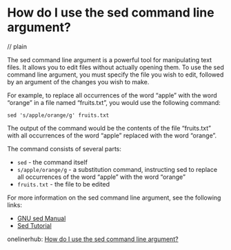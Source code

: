 # How do I use the sed command line argument?
// plain

The sed command line argument is a powerful tool for manipulating text files. It allows you to edit files without actually opening them. To use the sed command line argument, you must specify the file you wish to edit, followed by an argument of the changes you wish to make.

For example, to replace all occurrences of the word “apple” with the word “orange” in a file named “fruits.txt”, you would use the following command:

```
sed 's/apple/orange/g' fruits.txt
```

The output of the command would be the contents of the file “fruits.txt” with all occurrences of the word “apple” replaced with the word “orange”.

The command consists of several parts:

* `sed` - the command itself
* `s/apple/orange/g` - a substitution command, instructing sed to replace all occurrences of the word “apple” with the word “orange”
* `fruits.txt` - the file to be edited

For more information on the sed command line argument, see the following links:

* [GNU sed Manual](https://www.gnu.org/software/sed/manual/sed.html)
* [Sed Tutorial](https://www.grymoire.com/Unix/Sed.html)

onelinerhub: [How do I use the sed command line argument?](https://onelinerhub.com/cli-sed/how-do-i-use-the-sed-command-line-argument)